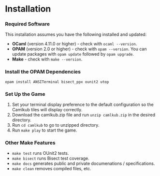 # Installation

### Required Software
This installation assumes you have the following installed and updated:
- **OCaml** (version 4.11.0 or higher) - check with `ocaml --version`.
- **OPAM** (version 2.0 or higher) - check with `opam --version`. You can update packages with `opam update` followed by `opam upgrade`.
- **Make** - check with `make --version`.

### Install the OPAM Dependencies
`opam install ANSITerminal bisect_ppx ounit2 utop`

### Set Up the Game
1. Set your terminal display preference to the default configuration so the Camlkub tiles will display correctly. 
2. Download the camlkub.zip file and run `unzip camlkub.zip` in the desired directory.
3. Run `cd camlkub` to go to unzipped directory.
4. Run `make play` to start the game.

### Other Make Features
- `make test` runs OUnit2 tests.
- `make bisect` runs Bisect test coverage.
- `make docs` generates public and private documenations / specifications.
- `make clean` removes compiled files, etc.
